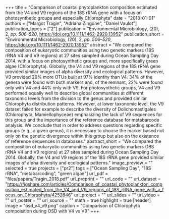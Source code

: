 +++
title = "Comparison of coastal phytoplankton composition estimated from the V4 and V9 regions of the 18S rRNA gene with a focus on photosynthetic groups and especially Chlorophyta"
date = "2018-01-01"
authors = ["Margot Tragin", "Adriana Zingone", "Daniel Vaulot"]
publication_types = ["2"]
publication = "Environmental Microbiology, (20), 2, _pp. 506–520_, https://doi.org/10.1111/1462-2920.13952"
publication_short = "Environmental Microbiology, (20), 2, _pp. 506–520_, https://doi.org/10.1111/1462-2920.13952"
abstract = "We compared the composition of eukaryotic communities using two genetic markers (18S rRNA V4 and V9 regions) at 27 sites sampled during Ocean Sampling Day 2014, with a focus on photosynthetic groups and, more specifically green algae (Chlorophyta). Globally, the V4 and V9 regions of the 18S rRNA gene provided similar images of alpha diversity and ecological patterns. However, V9 provided 20% more OTUs built at 97% identity than V4. 34% of the genera were found with both markers and, of the remnant, 22% were found only with V4 and 44% only with V9. For photosynthetic groups, V4 and V9 performed equally well to describe global communities at different taxonomic levels from the division to the genus and provided similar Chlorophyta distribution patterns. However, at lower taxonomic level, the V9 dataset failed for example to describe the diversity of Dolichomastigales (Chlorophyta, Mamiellophyceae) emphasizing the lack of V9 sequences for this group and the importance of the reference database for metabarcode analysis. We conclude that in order to address questions regarding specific groups (e.g., a given genus), it is necessary to choose the marker based not only on the genetic divergence within this group but also on the existence of reference sequences in databases."
abstract_short = "We compared the composition of eukaryotic communities using two genetic markers (18S rRNA V4 and V9 regions) at 27 sites sampled during Ocean Sampling Day 2014. Globally, the V4 and V9 regions of the 18S rRNA gene provided similar images of alpha diversity and ecological patterns."
image_preview = ""
selected = true
projects = ["pr2"]
tags = ["Ocean Sampling Day", "18S rRNA", "metabarcoding", "green algae"]
url_pdf = "files/papers/Tragin_2018.pdf"
url_preprint = ""
url_code = ""
url_dataset = "https://figshare.com/articles/Comparison_of_coastal_phytoplankton_composition_estimated_from_the_V4_and_V9_regions_of_18S_rRNA_gene_with_a_focus_on_Chlorophyta/4252646"
url_project = ""
url_slides = ""
url_video = ""
url_poster = ""
url_source = ""
math = true
highlight = true
[header]
image = "osd_v4_v9.png"
caption = "Comparison of Chlorophyta compoisition during OSD with V4 vs V9"
+++
